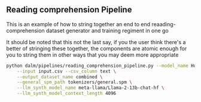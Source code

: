 ## Reading comprehension Pipeline

This is an example of how to string together an end to end reaading-comprehension dataset generator and training regiment in one go

It should be noted that this not the last say, if you the user think there's a better of stringing these together, the components
are atomic enough for you to string them in other ways that you may deem more appropriate

```bash
python dalm/pipelines/reading_comprehension_pipeline.py --model_name HuggingFaceH4/zephyr-7b-alpha \
    --input input.csv --csv_column text \
	--output_dataset_name combined \
    --general_spm_path tokenizers/general.spm \
	--llm_synth_model_name meta-llama/Llama-2-13b-chat-hf \
    --llm_synth_model_context_length 4096

```